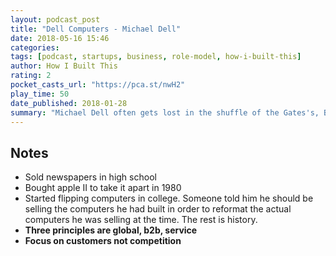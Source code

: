 ```yaml
---
layout: podcast_post
title: "Dell Computers - Michael Dell"
date: 2018-05-16 15:46
categories:
tags: [podcast, startups, business, role-model, how-i-built-this]
author: How I Built This
rating: 2
pocket_casts_url: "https://pca.st/nwH2"
play_time: 50
date_published: 2018-01-28
summary: "Michael Dell often gets lost in the shuffle of the Gates's, Bezos's, Zuckerbergs, but his story is just as important. Super sharp guy. Focus on customers, not competition."
---
```


## Notes

* Sold newspapers in high school
* Bought apple II to take it apart in 1980
* Started flipping computers in college. Someone told him he should be
  selling the computers he had built in order to reformat the actual
  computers he was selling at the time. The rest is history.
* **Three principles are global, b2b, service**
* **Focus on customers not competition**
